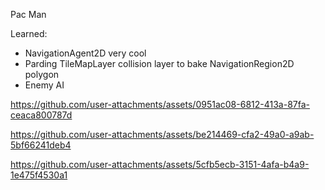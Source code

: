Pac Man

Learned:

* NavigationAgent2D very cool
* Parding TileMapLayer collision layer to bake NavigationRegion2D polygon 
* Enemy AI

https://github.com/user-attachments/assets/0951ac08-6812-413a-87fa-ceaca800787d



https://github.com/user-attachments/assets/be214469-cfa2-49a0-a9ab-5bf66241deb4



https://github.com/user-attachments/assets/5cfb5ecb-3151-4afa-b4a9-1e475f4530a1


